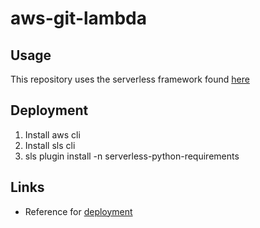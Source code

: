 # aws-git-lambda

## Usage

This repository uses the serverless framework found [here](https://serverless.com/)

## Deployment

1. Install aws cli
1. Install sls cli
1. sls plugin install -n serverless-python-requirements

## Links

* Reference for [deployment](https://serverless.com/framework/docs/providers/aws/guide/deploying/)

